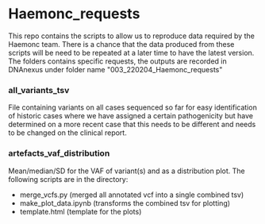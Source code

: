 # Haemonc_requests

This repo contains the scripts to allow us to reproduce data required by the Haemonc team.
There is a chance that the data produced from these scripts will be need to be repeated at a later time to have the latest version. The folders contains specific requests, the outputs are recorded in DNAnexus under folder name "003_220204_Haemonc_requests"

### all_variants_tsv

File containing variants on all cases sequenced so far for easy identification of historic cases where we have assigned a certain pathogenicity but have determined on a more recent case that this needs to be different and needs to be changed on the clinical report.


### artefacts_vaf_distribution
Mean/median/SD for the VAF of variant(s) and as a distribution plot.
The following scripts are in the directory:
- merge_vcfs.py (merged all annotated vcf into a single combined tsv)
- make_plot_data.ipynb (transforms the combined tsv for plotting)
- template.html (template for the plots)
